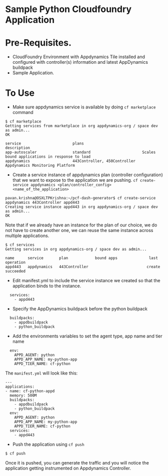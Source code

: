 Sample Python Cloudfoundry Application
================================================================================

Pre-Requisites.
================================================================================

- CloudFoundry Environment with Appdynamics Tile installed and configured with controller(s) information and latest AppDynamics buildpack
- Sample Application. 


To Use
================================================================================

- Make sure appdynamics service is available by doing `cf marketplace` command 

```
$ cf marketplace
Getting services from marketplace in org appdynamics-org / space dev as admin...
OK

service                       plans                          description
app-autoscaler                standard                       Scales bound applications in response to load
appdynamics                   443Controller, 450Controller   Appdynamics Monitoring Platform
```

- Create a service instance of appdynamics plan (controller configuration) that we want to expose to the application we are pushing. `cf create-service appdynamics <plan/controller_config> <name_of_the_application>`

```
pavan.krishna@OSXLTPKrishna:~/pcf-dash-generator$ cf create-service appdynamics 443Controller appd443
Creating service instance appd443 in org appdynamics-org / space dev as admin...
OK
```

Note that if we already have an instance for the plan of our choice, we do not have to create another one, we can reuse the same instance across multiple applications. 

```
$ cf services
Getting services in org appdynamics-org / space dev as admin...

name      service       plan            bound apps              last operation
appd443   appdynamics   443Controller                          create succeeded
```
- Edit manifest.yml to include the service instance we created so that the application binds to the instance. 

```
  services:
    - appd443
```

- Specify the AppDynamics buildpack before the python buildpack
```
  buildpacks: 
    - appdbuildpack
    - python_buildpack
```
- Add the environments variables to set the agent type, app name and tier name

```
  env:
    APPD_AGENT: python
    APPD_APP_NAME: my-python-app
    APPD_TIER_NAME: cf-python
```

The `manifest.yml` will look like this:

```
---
applications:
- name: cf-python-appd
  memory: 500M
  buildpacks: 
    - appdbuildpack
    - python_buildpack
  env:
    APPD_AGENT: python
    APPD_APP_NAME: my-python-app
    APPD_TIER_NAME: cf-python
  services:
    - appd443
```


- Push the application using `cf push`

```
$ cf push 
```

Once it is pushed, you can generate the traffic and you will notice the application getting instrumented on Appdynamics Controller.  
